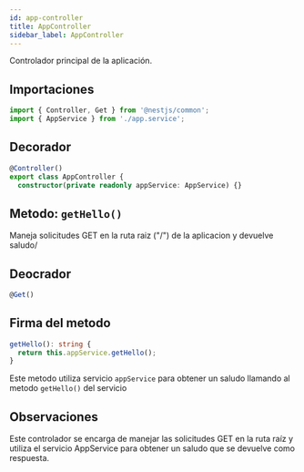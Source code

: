 ```yaml
---
id: app-controller
title: AppController
sidebar_label: AppController
---
```


Controlador principal de la aplicación.

## Importaciones

```ts
import { Controller, Get } from '@nestjs/common';
import { AppService } from './app.service';
```

## Decorador
```ts
@Controller()
export class AppController {
  constructor(private readonly appService: AppService) {}
```

## Metodo: `getHello()`
Maneja solicitudes GET en la ruta raiz ("/") de la aplicacion y devuelve saludo/

## Deocrador 
```ts
@Get()
```

## Firma del metodo
```ts
getHello(): string {
  return this.appService.getHello();
}
```

Este metodo utiliza servicio `appService` para obtener un saludo llamando al metodo `getHello()` del servicio

## Observaciones
Este controlador se encarga de manejar las solicitudes GET en la ruta raíz y utiliza el servicio AppService para obtener un saludo que se devuelve como respuesta.